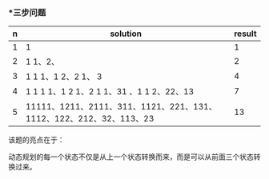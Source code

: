 ### *三步问题



| n    | solution                                                     | result |
| ---- | ------------------------------------------------------------ | ------ |
| 1    | 1                                                            | 1      |
| 2    | 1 1、2、                                                     | 2      |
| 3    | 1 1 1、1 2、2 1、 3                                          | 4      |
| 4    | 1 1 1 1、1 2 1、2 1 1、31 、1 1 2、22、13                    | 7      |
| 5    | 11111、1211、2111、311、1121、221、131、1112、122、212、32、113、23 | 13     |



该题的亮点在于：

动态规划的每一个状态不仅是从上一个状态转换而来，而是可以从前面三个状态转换过来。